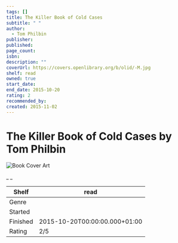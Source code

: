 ```yaml
---
tags: []
title: The Killer Book of Cold Cases
subtitle: " "
author:
  - Tom Philbin
publisher:
published:
page_count:
isbn:
description: ""
coverUrl: https://covers.openlibrary.org/b/olid/-M.jpg
shelf: read
owned: true
start_date:
end_date: 2015-10-20
rating: 2
recommended_by:
created: 2015-11-02
---
```


# The Killer Book of Cold Cases by Tom Philbin

![Book Cover Art](https://covers.openlibrary.org/b/olid/-M.jpg)

_ _

| Shelf | read |
| --- | --- |
| Genre |  |
| Started |  |
| Finished | 2015-10-20T00:00:00.000+01:00 |
| Rating | 2/5 |

